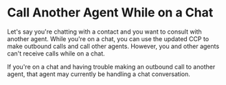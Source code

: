 # Call Another Agent While on a Chat<a name="call-and-chat"></a>

Let's say you're chatting with a contact and you want to consult with another agent\. While you're on a chat, you can use the updated CCP to make outbound calls and call other agents\. However, you and other agents can't receive calls while on a chat\. 

If you're on a chat and having trouble making an outbound call to another agent, that agent may currently be handling a chat conversation\.